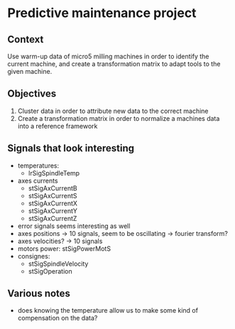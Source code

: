 # Predictive maintenance project

## Context

Use warm-up data of micro5 milling machines in order to identify the current machine, and create a transformation matrix to adapt tools to the given machine.

## Objectives

1. Cluster data in order to attribute new data to the correct machine
2. Create a transformation matrix in order to normalize a machines data into a reference framework

## Signals that look interesting

- temperatures:
  - lrSigSpindleTemp
- axes currents
  - stSigAxCurrentB
  - stSigAxCurrentS
  - stSigAxCurrentX
  - stSigAxCurrentY
  - stSigAxCurrentZ
- error signals seems interesting as well
- axes positions -> 10 signals, seem to be oscillating -> fourier transform?
- axes velocities? -> 10 signals
- motors power: stSigPowerMotS
- consignes:
  - stSigSpindleVelocity
  - stSigOperation

## Various notes

- does knowing the temperature allow us to make some kind of compensation on the data?
